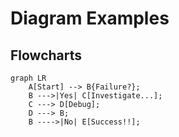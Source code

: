 # Diagram Examples

## Flowcharts

```mermaid
graph LR
    A[Start] --> B{Failure?};
    B --->|Yes| C[Investigate...];
    C ---> D[Debug];
    D ---> B;
    B ---->|No| E[Success!!];
```